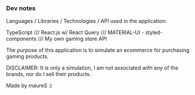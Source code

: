 ### Dev notes

Languages / Libraries / Technologies / API used in the application:

TypeScript /// React.js w/ React Query /// MATERIAL-UI - styled-components /// My own gaming store API

The purpose of this application is to simulate an ecommerce for purchasing gaming products.

DISCLAIMER: It is only a simulation, I am not associated with any of the brands, nor do I sell their products.

Made by maureS :)
